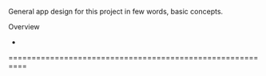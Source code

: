 General app design for this project in few words, basic concepts.


Overview

-


==========================================================

